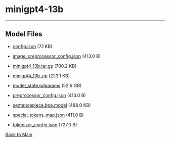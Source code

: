 
# minigpt4-13b
---



## Model Files

- [config.json](https://paddlenlp.bj.bcebos.com/models/community/minigpt4-13b/config.json) (7.1 KB)

- [image_preprocessor_config.json](https://paddlenlp.bj.bcebos.com/models/community/minigpt4-13b/image_preprocessor_config.json) (413.0 B)

- [minigpt4_13b.tar.gz](https://paddlenlp.bj.bcebos.com/models/community/minigpt4-13b/minigpt4_13b.tar.gz) (700.2 KB)

- [minigpt4_13b.zip](https://paddlenlp.bj.bcebos.com/models/community/minigpt4-13b/minigpt4_13b.zip) (223.1 KB)

- [model_state.pdparams](https://paddlenlp.bj.bcebos.com/models/community/minigpt4-13b/model_state.pdparams) (52.6 GB)

- [preprocessor_config.json](https://paddlenlp.bj.bcebos.com/models/community/minigpt4-13b/preprocessor_config.json) (413.0 B)

- [sentencepiece.bpe.model](https://paddlenlp.bj.bcebos.com/models/community/minigpt4-13b/sentencepiece.bpe.model) (488.0 KB)

- [special_tokens_map.json](https://paddlenlp.bj.bcebos.com/models/community/minigpt4-13b/special_tokens_map.json) (411.0 B)

- [tokenizer_config.json](https://paddlenlp.bj.bcebos.com/models/community/minigpt4-13b/tokenizer_config.json) (727.0 B)


[Back to Main](../)